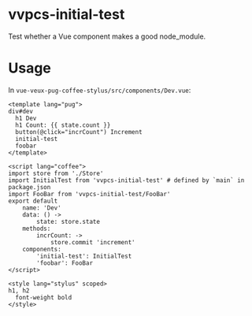 # vvpcs-initial-test

Test whether a Vue component makes a good node_module.


# Usage

In `vue-veux-pug-coffee-stylus/src/components/Dev.vue`:

```
<template lang="pug">
div#dev
  h1 Dev
  h1 Count: {{ state.count }}
  button(@click="incrCount") Increment
  initial-test
  foobar
</template>

<script lang="coffee">
import store from './Store'
import InitialTest from 'vvpcs-initial-test' # defined by `main` in package.json
import FooBar from 'vvpcs-initial-test/FooBar'
export default
    name: 'Dev'
    data: () ->
        state: store.state
    methods:
        incrCount: ->
            store.commit 'increment'
    components:
        'initial-test': InitialTest
        'foobar': FooBar
</script>

<style lang="stylus" scoped>
h1, h2
  font-weight bold
</style>
```
